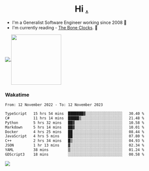 <h1 align="center">Hi <a href="https://www.hackerrank.com/erasmosaraujo">.</a></h1>
 
- I'm a Generalist Software Engineer working  since 2008 🚀
- I'm currently reading - <a href="https://www.amazon.ca/Bone-Clocks-David-Mitchell/dp/0340921625">The Bone Clocks</a>. 📘
  
<p align="left">
  <a href="https://github.com/erasmosoares/github-readme-stats">
    <img
      align="center"
      src="https://github-readme-stats.vercel.app/api/top-langs/?username=erasmosoares&theme=radical&layout=compact"
    />
  </a>
  <a href="https://github.com/erasmosoares/github-readme-stats">
    <img
      align="center"
      height="165"
      src="https://github-readme-stats.vercel.app/api?username=erasmosoares&theme=radical&count_private=true&show_icons=true&custom_title=Github%20Status&hide=issues"
    />
  </a>
</p>

<!--
 ### Repo 
 
<p align="left">
 <a href="https://github.com/erasmosoares/github-readme-stats">
    <img
      align="center"
      height="165"
      src="https://github-readme-stats.vercel.app/api/pin?username=erasmosoares&repo=sample-node&title_color=fff&icon_color=f9f9f9&text_color=9f9f9f&bg_color=151515"
    />
  </a>
  <a href="https://github.com/erasmosoares/github-readme-stats">
    <img
      align="center"
      height="165"
      src="https://github-readme-stats.vercel.app/api/pin?username=erasmosoares&repo=sample-node&title_color=fff&icon_color=f9f9f9&text_color=9f9f9f&bg_color=151515"
    />
  </a>
</p>
-->

 ### Wakatime 

<!--START_SECTION:waka-->

```txt
From: 12 November 2022 - To: 12 November 2023

TypeScript   15 hrs 54 mins  ███████▓░░░░░░░░░░░░░░░░░   30.40 %
C#           11 hrs 14 mins  █████▒░░░░░░░░░░░░░░░░░░░   21.48 %
Python       5 hrs 32 mins   ██▓░░░░░░░░░░░░░░░░░░░░░░   10.58 %
Markdown     5 hrs 14 mins   ██▓░░░░░░░░░░░░░░░░░░░░░░   10.01 %
Docker       4 hrs 25 mins   ██░░░░░░░░░░░░░░░░░░░░░░░   08.44 %
JavaScript   4 hrs 5 mins    ██░░░░░░░░░░░░░░░░░░░░░░░   07.80 %
C++          2 hrs 34 mins   █▒░░░░░░░░░░░░░░░░░░░░░░░   04.93 %
JSON         1 hr 13 mins    ▓░░░░░░░░░░░░░░░░░░░░░░░░   02.34 %
YAML         38 mins         ▒░░░░░░░░░░░░░░░░░░░░░░░░   01.24 %
GDScript3    18 mins         ░░░░░░░░░░░░░░░░░░░░░░░░░   00.58 %
```

<!--END_SECTION:waka-->

![](https://komarev.com/ghpvc/?username=erasmosoares&color=brightgreen)
